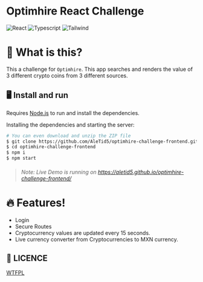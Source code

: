 # Optimhire React Challenge
![React](https://img.shields.io/badge/-React-20232a?logo=react&style=for-the-badge)
![Typescript](https://img.shields.io/badge/-Typescript-2c3b5a?logo=typescript&style=for-the-badge)
![Tailwind](https://img.shields.io/badge/-Tailwind-012c42?logo=tailwindcss&style=for-the-badge)

# 🤔 What is this?
This a challenge for `Optimhire`. This app searches and renders the value
of 3 different crypto coins from 3 different sources.

## 🖥 Install and run

Requires [Node.js](https://nodejs.org/) to run and install the dependencies.

Installing the dependencies and starting the server:

```sh
# You can even download and unzip the ZIP file
$ git clone https://github.com/AleTid5/optimhire-challenge-frontend.git
$ cd optimhire-challenge-frontend
$ npm i
$ npm start
```

> ###### Note: Live Demo is running on https://aletid5.github.io/optimhire-challenge-frontend/

# 🔥 Features!
- Login
- Secure Routes
- Cryptocurrency values are updated every 15 seconds.
- Live currency converter from Cryptocurrencies to MXN currency.

## 👻 LICENCE

[WTFPL](http://www.wtfpl.net/about/)
